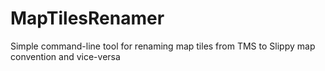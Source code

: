 MapTilesRenamer
===============

Simple command-line tool for renaming map tiles from TMS to Slippy map convention and vice-versa
